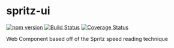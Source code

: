 # spritz-ui
[![npm version](https://img.shields.io/npm/v/spritz-ui.svg)](https://www.npmjs.com/package/spritz-ui)
[![Build Status](https://travis-ci.org/ddamato/spritz-ui.svg?branch=master)](https://travis-ci.org/ddamato/spritz-ui)
[![Coverage Status](https://coveralls.io/repos/github/ddamato/spritz-ui/badge.svg?branch=master)](https://coveralls.io/github/ddamato/spritz-ui?branch=master)

Web Component based off of the Spritz speed reading technique
